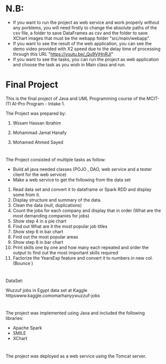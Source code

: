 # N.B:
- If you want to run the project as web service and work properly without any porblems, you will need firstly to change the absolute paths of the csv file, a folder to save DataFrames as csv and the folder to save XChart images that must be the webapp folder "src/main/webapp".
- If you want to see the result of the web application, you can see the demo video provided with X2 speed due to the delay time of processing through this URL "https://youtu.be/_Qu9VjHnRJI"
- If you want to see the tasks, you can run the project as web application and choose the task as you wish in Main class and run.
 
# Final Project
This is the final project of Java and UML Programming course of the MCIT-ITI AI-Pro Program - Intake 1.

The Project was prepared by:

1. Wssam Hassan Ibrahim 

2. Mohammad Jamal Hanafy

3. Mohamed Ahmed Sayed

#

The Project consisted of multiple tasks as follow:

- Build all java needed classes (POJO , DAO, web service and a tester client for the web service)
- Make a web service to get the following from the data set
1. Read data set and convert it to dataframe or Spark RDD and display some from it.
2. Display structure and summary of the data.
3. Clean the data (null, duplications)
4. Count the jobs for each company and display that in order (What are the most demanding companies for jobs)
5. Show step 4 in a pie chart 
6. Find out What are it the most popular job titles 
7. Show step 6 in bar chart 
8. Find out the most popular areas
9. Show step 8 in bar chart 
10. Print skills one by one and how many each repeated and order the output to find out the most important skills required
11. Factorize the YearsExp feature and convert it to numbers in new col. (Bounce )
#
DataSet:

Wuzzuf jobs in Egypt data set at Kaggle
httpswww.kaggle.comomarhanyywuzzuf-jobs

#

The project was implemented using Java and included the following libraries:

- Apache Spark
- SMILE
- XChart
#
The project was deployed as a web service using the Tomcat server.
